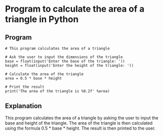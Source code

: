 

# Program to calculate the area of a triangle in Python

## Program

```
# This program calculates the area of a triangle

# Ask the user to input the dimensions of the triangle
base = float(input('Enter the base of the triangle: '))
height = float(input('Enter the height of the triangle: '))

# Calculate the area of the triangle
area = 0.5 * base * height

# Print the result
print('The area of the triangle is %0.2f' %area)
```

## Explanation

This program calculates the area of a triangle by asking the user to input the base and height of the triangle. The area of the triangle is then calculated using the formula 0.5 * base * height. The result is then printed to the user.